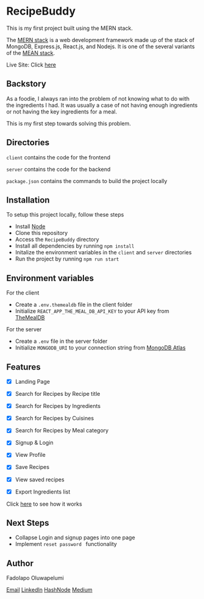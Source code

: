 
# RecipeBuddy


This is my first project built using the MERN stack.

The [MERN stack](https://www.mongodb.com/mern-stack) is a web development framework made up of the stack of MongoDB, Express.js, React.js, and Nodejs. It is one of the several variants of the [MEAN stack](https://www.mongodb.com/mean-stack).

Live Site: Click [here](https://google.com)

## Backstory

As a foodie, I always ran into the problem of not knowing what to do with the ingredients I had. It was usually a case of not having enough ingredients or not having the key ingredients for a meal. 

This is my first step towards solving this problem. 


## Directories

`client` contains the code for the frontend 

`server` contains the code for the backend

`package.json` contains the commands to build the project locally



## Installation

To setup this project locally, follow these steps
- Install [Node](https://nodejs.org/en/download)
- Clone this repository
- Access the `RecipeBuddy` directory
- Install all dependencies by running `npm install`
- Initalize the environment variables in the `client` and `server` directories
- Run the project by running `npm run start`

## Environment variables

For the client
- Create a `.env.themealdb` file in the client folder
- Initialize `REACT_APP_THE_MEAL_DB_API_KEY` to your API key from [TheMealDB](https://www.themealdb.com/api.php)

For the server
- Create a `.env` file in the server folder
- Initialize `MONGODB_URI` to your connection string from [MongoDB Atlas](https://www.mongodb.com/docs/guides/atlas/connection-string/)

## Features
- [x] Landing Page
- [x] Search for Recipes by Recipe title
- [x] Search for Recipes by Ingredients
- [x] Search for Recipes by Cuisines
- [x] Search for Recipes by Meal category
- [x] Signup & Login
- [x] View Profile
- [x] Save Recipes
- [x] View saved recipes
- [x] Export Ingredients list


Click [here](https://youtu.be/) to see how it works

## Next Steps

- Collapse Login and signup pages into one page
- Implement `reset password ` functionality

## Author
Fadolapo Oluwapelumi

[Email](mailto:pelumifadolapo7@gmail.com) [LinkedIn](https://www.linkedin.com/in/oluwapelumi-fadolapo/) [HashNode](https://hashnode.com/@pelumi7) [Medium](https://medium.com/@lumi_codes)

